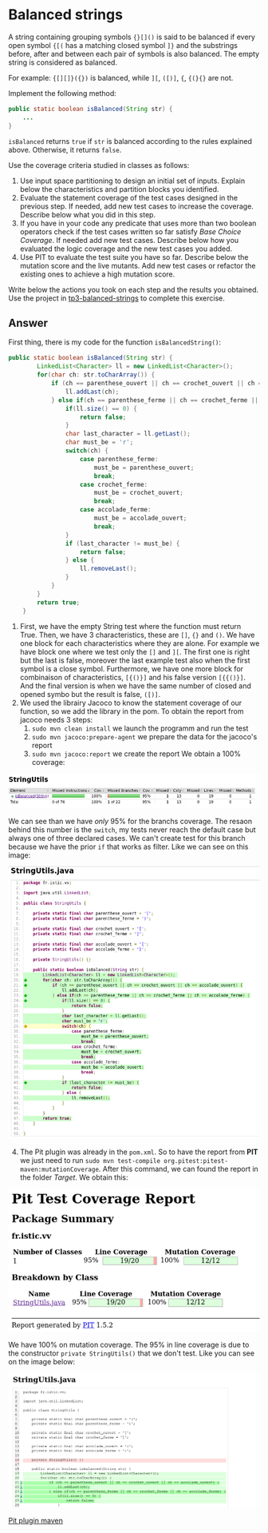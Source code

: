 # Balanced strings

A string containing grouping symbols `{}[]()` is said to be balanced if every open symbol `{[(` has a matching closed symbol `]}` and the substrings before, after and between each pair of symbols is also balanced. The empty string is considered as balanced.

For example: `{[][]}({})` is balanced, while `][`, `([)]`, `{`, `{(}{}` are not.

Implement the following method:

```java
public static boolean isBalanced(String str) {
    ...
}
```

`isBalanced` returns `true` if `str` is balanced according to the rules explained above. Otherwise, it returns `false`.

Use the coverage criteria studied in classes as follows:

1. Use input space partitioning to design an initial set of inputs. Explain below the characteristics and partition blocks you identified.
2. Evaluate the statement coverage of the test cases designed in the previous step. If needed, add new test cases to increase the coverage. Describe below what you did in this step.
3. If you have in your code any predicate that uses more than two boolean operators check if the test cases written so far satisfy *Base Choice Coverage*. If needed add new test cases. Describe below how you evaluated the logic coverage and the new test cases you added.
4. Use PIT to evaluate the test suite you have so far. Describe below the mutation score and the live mutants. Add new test cases or refactor the existing ones to achieve a high mutation score.

Write below the actions you took on each step and the results you obtained.
Use the project in [tp3-balanced-strings](../code/tp3-balanced-strings) to complete this exercise.

## Answer
First thing, there is my code for the function `isBalancedString()`:
```java
public static boolean isBalanced(String str) {
        LinkedList<Character> ll = new LinkedList<Character>(); 
        for(char ch: str.toCharArray()) {
            if (ch == parenthese_ouvert || ch == crochet_ouvert || ch == accolade_ouvert) {
                ll.addLast(ch);
            } else if(ch == parenthese_ferme || ch == crochet_ferme || ch == accolade_ferme) {
                if(ll.size() == 0) {
                    return false;
                }
                char last_character = ll.getLast();
                char must_be = 'r';
                switch(ch) {
                    case parenthese_ferme:
                        must_be = parenthese_ouvert;
                        break;
                    case crochet_ferme:
                        must_be = crochet_ouvert;
                        break;
                    case accolade_ferme:
                        must_be = accolade_ouvert;
                        break;
                }
                if (last_character != must_be) {
                    return false;
                } else {
                    ll.removeLast();
                }
            }
        }
        return true;
    }
```


1. First, we have the empty String test where the function must return True. Then, we have 3 characteristics, these are `[]`, `{}` and `()`. We have one block for each characteristics where they are alone. For example we have block one where we test only the `[]` and `][`. The first one is right but the last is false, moreover the last example test also when the first symbol is a close symbol. Furthermore, we have one more block for combinaison of characteristics, `[{()}]` and his false version `[{{()}]`. And the final version is when we have the same number of closed and opened symbo but the result is false, `([)]`.
2. We used the librairy Jacoco to know the statement coverage of our function, so we add the library in the pom. To obtain the report from jacoco needs 3 steps:
    1. `sudo mvn clean install` we launch the programm and run the test
    2. `sudo mvn jacoco:prepare-agent` we prepare the data for the jacoco's report
    3. `sudo mvn jacoco:report` we create the report 
We obtain a 100% coverage:

![image](images/jacoco_BalancedString.png)


We can see than we have *only* 95% for the branchs coverage. The resaon behind this number is the `switch`, my tests never reach the default case but always one of three declared cases. We can't create test for this branch because we have the prior `if` that works as filter. Like we can see on this image:

![image](images/jacoco_details_BalancedString.png)



4. The Pit plugin was already in the `pom.xml`. So to have the report from **PIT** we just need to run `sudo mvn test-compile org.pitest:pitest-maven:mutationCoverage`. After this command, we can found the report in the folder *Target*. We obtain this:

![image](images/Pit_BalancedString.png)

We have 100% on mutation coverage. The 95% in line coverage is due to the constructor `private StringUtils()` that we don't test. Like you can see on the image below:

![image](images/Pit_details_BalancedString.png)


[Pit plugin maven](https://pitest.org/quickstart/maven/)
